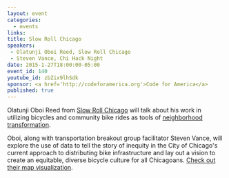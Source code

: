 ```yaml
---
layout: event
categories: 
  - events
links:
title: Slow Roll Chicago
speakers:
 - Olatunji Oboi Reed, Slow Roll Chicago
 - Steven Vance, Chi Hack Night
date: 2015-1-27T18:00:00-05:00
event_id: 140
youtube_id: zbZix9lhSdk
sponsor: <a href='http://codeforamerica.org'>Code for America</a>
published: true
---
```


Olatunji Oboi Reed from [Slow Roll Chicago](http://slowrollchicago.org/) will talk about his work in utilizing bicycles and community bike rides as tools of [neighborhood transformation](http://chi.streetsblog.org/2015/01/07/why-i-fight-how-biking-saved-my-life-and-can-benefit-other-black-chicagoans/#more-99814).

Oboi, along with transportation breakout group facilitator Steven Vance, will explore the use of data to tell the story of inequity in the City of Chicago's current approach to distributing bike infrastructure and lay out a vision to create an equitable, diverse bicycle culture for all Chicagoans. [Check out their map visualization](http://www.stevevance.net/slowrollchicago/).